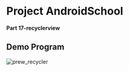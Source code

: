 # Project AndroidSchool 
**Part 17-recyclerview**
## Demo Program

![prew_recycler](https://github.com/user-attachments/assets/9808cd5d-be5f-42cf-955f-6c06fd799360)

</details>
